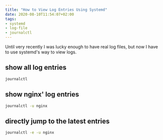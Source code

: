 ```yaml
---
title: "How to View Log Entries Using Systemd"
date: 2020-08-10T11:54:07+02:00
tags:
- systemd
- log-file
- journalctl
---
```


Until very recently I was lucky enough to have real log files,
but now I have to use systemd's way to view logs.

## show all log entries

```bash
journalctl
```

## show nginx' log entries

```bash
journalctl -u nginx
```

## directly jump to the latest entries

```bash
journalctl -e -u nginx
```

